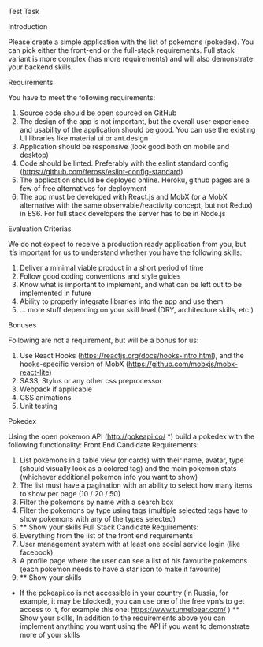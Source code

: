 Test Task

Introduction

Please create a simple application with the list of pokemons (pokedex). You can pick either the front-end or the full-stack requirements. Full stack variant is more complex (has more requirements) and will also demonstrate your backend skills.

Requirements

You have to meet the following requirements:
1.	Source code should be open sourced on GitHub
2.	The design of the app is not important, but the overall user experience and usability of the application should be good. You can use the existing UI libraries like material ui or ant.design
3.	Application should be responsive (look good both on mobile and desktop)
4.	Code should be linted. Preferably with the eslint standard config (https://github.com/feross/eslint-config-standard)
5.	The application should be deployed online. Heroku, github pages are a few of free alternatives for deployment
6.	The app must be developed with React.js and MobX (or a MobX alternative with the same observable/reactivity concept, but not Redux) in ES6. For full stack developers the server has to be in Node.js

Evaluation Criterias

We do not expect to receive a production ready application from you, but it’s important for us to understand whether you have the following skills:
1.	Deliver a minimal viable product in a short period of time
2.	Follow good coding conventions and style guides
3.	Know what is important to implement, and what can be left out to be implemented in future
4.	Ability to properly integrate libraries into the app and use them
5.	… more stuff depending on your skill level (DRY, architecture skills, etc.)

Bonuses

Following are not a requirement, but will be a bonus for us:
1.	Use React Hooks (https://reactjs.org/docs/hooks-intro.html), and the hooks-specific version of MobX (https://github.com/mobxjs/mobx-react-lite)
2.	SASS, Stylus or any other css preprocessor
3.	Webpack if applicable
4.	CSS animations
5.	Unit testing

Pokedex

Using the open pokemon API (http://pokeapi.co/ *) build a pokedex with the following functionality:
Front End Candidate Requirements:
1.	List pokemons in a table view (or cards) with their name, avatar, type (should visually look as a colored tag) and the main pokemon stats (whichever additional pokemon info you want to show)
2.	The list must have a pagination with an ability to select how many items to show per page (10 / 20 / 50)
3.	Filter the pokemons by name with a search box
4.	Filter the pokemons by type using tags (multiple selected tags have to show pokemons with any of the types selected)
5.	** Show your skills
Full Stack Candidate Requirements:
1.	Everything from the list of the front end requirements
2.	User management system with at least one social service login (like facebook)
3.	A profile page where the user can see a list of his favourite pokemons (each pokemon needs to have a star icon to make it favourite)
4.	** Show your skills
* If the pokeapi.co is not accessible in your country (in Russia, for example, it may be blocked), you can use one of the free vpn’s to get access to it, for example this one: https://www.tunnelbear.com/ )
** Show your skills, In addition to the requirements above you can implement anything you want using the API if you want to demonstrate more of your skills
